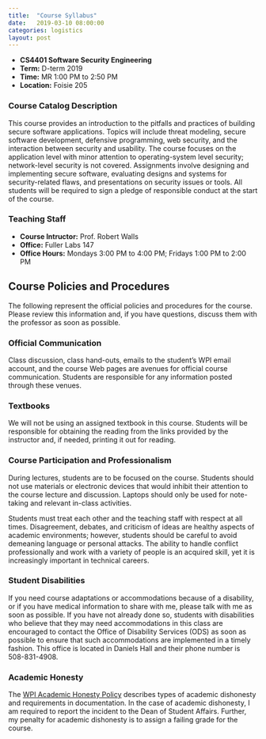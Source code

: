 ```yaml
---
title:  "Course Syllabus"
date:   2019-03-10 08:00:00
categories: logistics
layout: post
---
```


- **CS4401 Software Security Engineering**
- **Term:** D-term 2019
- **Time:** MR 1:00 PM to 2:50 PM
- **Location:** Foisie 205


### Course Catalog Description

This course provides an introduction to the pitfalls and practices of building
secure software applications. Topics will include threat modeling, secure
software development, defensive programming, web security, and the interaction
between security and usability. The course focuses on the application level
with minor attention to operating-system level security; network-level security
is not covered. Assignments involve designing and implementing secure software,
evaluating designs and systems for security-related flaws, and presentations on
security issues or tools. All students will be required to sign a pledge of
responsible conduct at the start of the course.


### Teaching Staff

 - **Course Intructor:** Prof. Robert Walls
 - **Office:** Fuller Labs 147
 - **Office Hours:** Mondays 3:00 PM to 4:00 PM; Fridays 1:00 PM to 2:00 PM

## Course Policies and Procedures

The following represent the official policies and procedures for the course.
Please review this information and, if you have questions, discuss them with
the professor as soon as possible.

### Official Communication

Class discussion, class hand-outs, emails to the student’s WPI email account,
and the course Web pages are avenues for official course communication.
Students are responsible for any information posted through these venues.

### Textbooks

We will not be using an assigned textbook in this course. Students will be
responsible for obtaining the reading from the links provided by the instructor
and, if needed, printing it out for reading.


### Course Participation and Professionalism

During lectures, students are to be focused on the course. Students should not
use materials or electronic devices that would inhibit their attention to the
course lecture and discussion. Laptops should only be used for note-taking
and relevant in-class activities.

Students must treat each other and the teaching staff with respect at all
times. Disagreement, debates, and criticism of ideas are healthy aspects of
academic environments; however, students should be careful to avoid demeaning
language or personal attacks. The ability to handle conflict professionally and
work with a variety of people is an acquired skill, yet it is increasingly
important in technical careers.

### Student Disabilities

If you need course adaptations or accommodations because of a disability, or if
you have medical information to share with me, please talk with
me as soon as possible. If you have not already done so, students with
disabilities who believe that they may need accommodations in this class are
encouraged to contact the Office of Disability Services (ODS) as soon as
possible to ensure that such accommodations are implemented in a timely
fashion. This office is located in Daniels Hall and their phone number is
508-831-4908.

### Academic Honesty

The [WPI Academic Honesty Policy][honesty] describes types of academic
dishonesty and requirements in documentation. In the case of academic
dishonesty, I am required to report the incident to the Dean of Student
Affairs. Further, my penalty for academic dishonesty is to assign a failing
grade for the course.

[honesty]: https://www.wpi.edu/about/policies/academic-integrity/dishonesty


